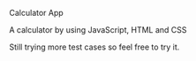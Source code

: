 Calculator App

A calculator by using JavaScript, HTML and CSS 

Still trying more test cases so feel free to try it.